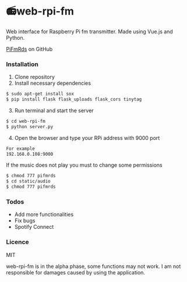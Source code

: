 # 📻web-rpi-fm
Web interface for Raspberry Pi fm transmitter. Made using Vue.js and Python.

[PiFmRds] on GitHub


### Installation
1. Clone repository
2. Install necessary dependencies
```sh
$ sudo apt-get install sox
$ pip install flask flask_uploads flask_cors tinytag
```
3. Run terminal and start the server
```sh
$ cd web-rpi-fm
$ python server.py
```
4. Open the browser and type your RPi address with 9000 port
```sh
For example
192.168.0.108:9000
```

If the music does not play you must to change some permissions
```sh
$ chmod 777 pifmrds
$ cd static/audio
$ chmod 777 pifmrds
```
### Todos
 - Add more functionalities
 - Fix bugs
 - Spotify Connect
 
 ### Licence
 MIT

web-rpi-fm is in the alpha phase, some functions may not work.
I am not responsible for damages caused by using the application.

 [PiFmRds]: <https://github.com/ChristopheJacquet/PiFmRds>
